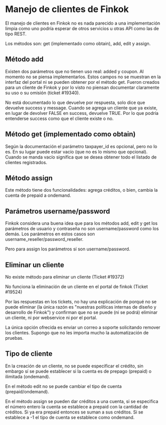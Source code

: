 # Manejo de clientes de Finkok

El manejo de clientes en Finkok no es nada parecido a una implementación limpia como uno podría esperar
de otros servicios u otras API como las de tipo REST.

Los métodos son: get (implementado como obtain), add, edit y assign.

## Método add

Existen dos parámetros que no tienen uso real: added y coupon. Al momento no se piensa implementarlos.
Estos campos no se muestran en la interfaz del portal ni se pueden obtener por el método get.
Fueron creados para un cliente de Finkok y por lo visto no piensan documentar claramente
su uso o su omisión (ticket #19340).

No está documentado lo que devuelve por respuesta, solo dice que devuelve success y message.
Cuando se agrega un cliente que ya existe, en lugar de devolver FALSE en success, devuelve TRUE.
Por lo que podría entenderse success como que el cliente existe o no.

## Método get (implementado como obtain)

Según la documentación el parámetro taxpayer_id es opcional, pero no lo es.
En su lugar puede estar vacío (que no es lo mismo que opcional).
Cuando se manda vacío significa que se desea obtener todo el listado de clientes registrados.

## Método assign

Este método tiene dos funcionalidades: agrega créditos, o bien, cambia la cuenta de prepaid a ondemand.

## Parámetros username/password

Finkok considera una buena idea que para los métodos add, edit y get los parámetros de usuario y contraseña
no son username/password como los demás. Los parámetros en estos casos son username_reseller/password_reseller.

Pero para assign los parámetros sí son username/password.

## Eliminar un cliente

No existe método para eliminar un cliente (Ticket #19372)

No funciona la eliminación de un cliente en el portal de finkok (Ticket #19524)

Por las respuestas en los tickets, no hay una explicación de porqué no se puede eliminar
(la única razón es "nuestras políticas internas de diseño y desarrollo de Finkok")
y confirman que no se puede (ni se podrá) eliminar un cliente, ni por webservice ni por el portal.

La única opción ofrecida es enviar un correo a soporte solicitando remover los clientes.
Supongo que no les importa mucho la automatización de pruebas.

## Tipo de cliente

En la creación de un cliente, no se puede especificar el crédito, sin embargo sí se puede establecer
si la cuenta es de prepago (prepaid) o ilimitada (ondemand).

En el método edit no se puede cambiar el tipo de cuenta (prepaid/ondemand).

En el método assign se pueden dar créditos a una cuenta, si se especifica el número entero la cuenta
se establece a prepaid con la cantidad de créditos. Si ya era prepaid entonces se suman a sus créditos.
Si se establece a -1 el tipo de cuenta se establece como ondemand.
